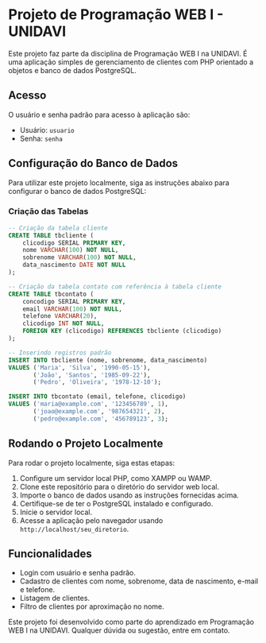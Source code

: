 # Projeto de Programação WEB I - UNIDAVI

Este projeto faz parte da disciplina de Programação WEB I na UNIDAVI. É uma aplicação simples de gerenciamento de clientes com PHP orientado a objetos e banco de dados PostgreSQL.

## Acesso

O usuário e senha padrão para acesso à aplicação são:
- Usuário: `usuario`
- Senha: `senha`

## Configuração do Banco de Dados

Para utilizar este projeto localmente, siga as instruções abaixo para configurar o banco de dados PostgreSQL:

### Criação das Tabelas

```sql
-- Criação da tabela cliente
CREATE TABLE tbcliente (
    clicodigo SERIAL PRIMARY KEY,
    nome VARCHAR(100) NOT NULL,
    sobrenome VARCHAR(100) NOT NULL,
    data_nascimento DATE NOT NULL
);

-- Criação da tabela contato com referência à tabela cliente
CREATE TABLE tbcontato (
    concodigo SERIAL PRIMARY KEY,
    email VARCHAR(100) NOT NULL,
    telefone VARCHAR(20),
    clicodigo INT NOT NULL,
    FOREIGN KEY (clicodigo) REFERENCES tbcliente (clicodigo)
);

-- Inserindo registros padrão
INSERT INTO tbcliente (nome, sobrenome, data_nascimento)
VALUES ('Maria', 'Silva', '1990-05-15'),
       ('João', 'Santos', '1985-09-22'),
       ('Pedro', 'Oliveira', '1978-12-10');

INSERT INTO tbcontato (email, telefone, clicodigo)
VALUES ('maria@example.com', '123456789', 1), 
       ('joao@example.com', '987654321', 2),     
       ('pedro@example.com', '456789123', 3); 
```

## Rodando o Projeto Localmente

Para rodar o projeto localmente, siga estas etapas:

1. Configure um servidor local PHP, como XAMPP ou WAMP.
2. Clone este repositório para o diretório do servidor web local.
3. Importe o banco de dados usando as instruções fornecidas acima.
4. Certifique-se de ter o PostgreSQL instalado e configurado.
5. Inicie o servidor local.
6. Acesse a aplicação pelo navegador usando `http://localhost/seu_diretorio`.

## Funcionalidades

- Login com usuário e senha padrão.
- Cadastro de clientes com nome, sobrenome, data de nascimento, e-mail e telefone.
- Listagem de clientes.
- Filtro de clientes por aproximação no nome.

Este projeto foi desenvolvido como parte do aprendizado em Programação WEB I na UNIDAVI. Qualquer dúvida ou sugestão, entre em contato.